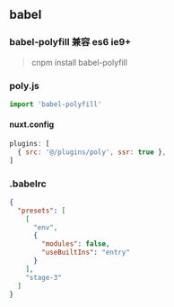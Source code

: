 ## babel

### babel-polyfill 兼容 es6 ie9+
> cnpm install babel-polyfill

### poly.js
```javascript
import 'babel-polyfill'
```

#### nuxt.config
```javascript
plugins: [
  { src: '@/plugins/poly', ssr: true },
]
```

### .babelrc
```json
{
  "presets": [
    [
      "env",
      {
        "modules": false,
        "useBuiltIns": "entry"
      }
    ],
    "stage-3"
  ]
}
```